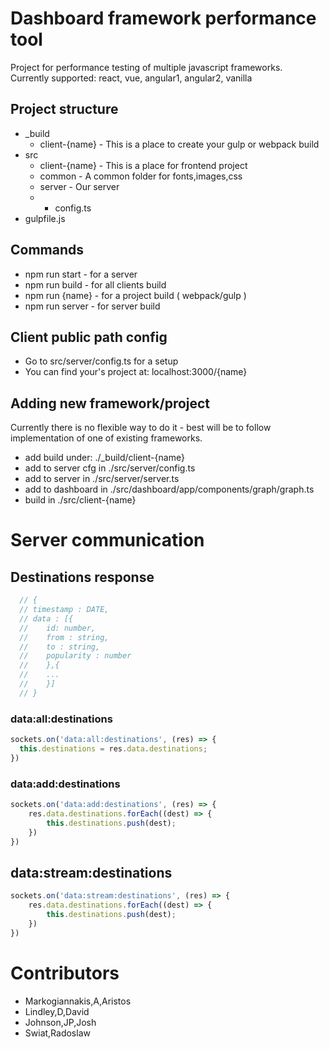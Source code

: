 # Dashboard framework performance tool
Project for performance testing of multiple javascript frameworks. <br>
Currently supported: react, vue, angular1, angular2, vanilla

## Project structure
* _build
  * client-{name} - This is a place to create your gulp or webpack build
* src
  * client-{name} - This is a place for frontend project
  * common        - A common folder for fonts,images,css
  * server        - Our server
  * * config.ts
* gulpfile.js

## Commands
* npm run start - for a server
* npm run build - for all clients build
* npm run {name} - for a project build ( webpack/gulp )
* npm run server - for server build

## Client public path config
* Go to src/server/config.ts for a setup
* You can find your's project at: localhost:3000/{name}

## Adding new framework/project
Currently there is no flexible way to do it - best will be to follow implementation of one of existing frameworks.
* add build under: ./_build/client-{name}
* add to server cfg in ./src/server/config.ts
* add to server in ./src/server/server.ts
* add to dashboard in ./src/dashboard/app/components/graph/graph.ts
* build in ./src/client-{name}

# Server communication

## Destinations response
```javascript
  // {
  // timestamp : DATE,
  // data : [{
  //    id: number,
  //    from : string,
  //    to : string,
  //    popularity : number
  //    },{
  //    ...
  //    }]
  // }
```

### data:all:destinations
```javascript
sockets.on('data:all:destinations', (res) => {
  this.destinations = res.data.destinations;
})
```

### data:add:destinations
```javascript
sockets.on('data:add:destinations', (res) => {
    res.data.destinations.forEach((dest) => {
        this.destinations.push(dest);
    })
})
```

## data:stream:destinations
```javascript
sockets.on('data:stream:destinations', (res) => {
    res.data.destinations.forEach((dest) => {
        this.destinations.push(dest);
    })
})
```

# Contributors
* Markogiannakis,A,Aristos
* Lindley,D,David
* Johnson,JP,Josh
* Swiat,Radoslaw
